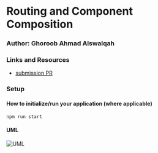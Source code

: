 # Routing and Component Composition

### Author: Ghoroob Ahmad Alswalqah

### Links and Resources

- [submission PR]()

### Setup

#### How to initialize/run your application (where applicable)

`npm run start`

#### UML

![UML]()